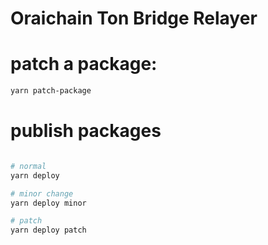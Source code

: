 # Oraichain Ton Bridge Relayer

# patch a package:

```bash
yarn patch-package
```

# publish packages

```bash

# normal
yarn deploy

# minor change
yarn deploy minor

# patch
yarn deploy patch
```